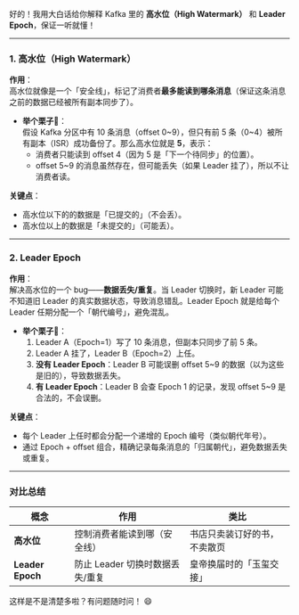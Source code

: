 好的！我用大白话给你解释 Kafka 里的 **高水位（High Watermark）** 和 **Leader Epoch**，保证一听就懂！

---

### **1. 高水位（High Watermark）**
**作用**：  
高水位就像是一个「安全线」，标记了消费者**最多能读到哪条消息**（保证这条消息之前的数据已经被所有副本同步了）。

- **举个栗子**🌰：  
  假设 Kafka 分区中有 10 条消息（offset 0~9），但只有前 5 条（0~4）被所有副本（ISR）成功备份了。那么高水位就是 **5**，表示：  
  - 消费者只能读到 offset 4（因为 5 是「下一个待同步」的位置）。  
  - offset 5~9 的消息虽然存在，但可能丢失（如果 Leader 挂了），所以不让消费者读。

**关键点**：  
- 高水位以下的的数据是「已提交的」（不会丢）。  
- 高水位以上的数据是「未提交的」（可能丢）。  

---

### **2. Leader Epoch**
**作用**：  
解决高水位的一个 bug——**数据丢失/重复**。当 Leader 切换时，新 Leader 可能不知道旧 Leader 的真实数据状态，导致消息错乱。Leader Epoch 就是给每个 Leader 任期分配一个「朝代编号」，避免混乱。

- **举个栗子**🌰：  
  1. Leader A（Epoch=1）写了 10 条消息，但副本只同步了前 5 条。  
  2. Leader A 挂了，Leader B（Epoch=2）上任。  
  3. **没有 Leader Epoch**：Leader B 可能误删 offset 5~9 的数据（以为这些是旧的），导致数据丢失。  
  4. **有 Leader Epoch**：Leader B 会查 Epoch 1 的记录，发现 offset 5~9 是合法的，不会误删。

**关键点**：  
- 每个 Leader 上任时都会分配一个递增的 Epoch 编号（类似朝代年号）。  
- 通过 Epoch + offset 组合，精确记录每条消息的「归属朝代」，避免数据丢失或重复。  

---

### **对比总结**
| 概念             | 作用                            | 类比                         |
| ---------------- | ------------------------------- | ---------------------------- |
| **高水位**       | 控制消费者能读到哪（安全线）    | 书店只卖装订好的书，不卖散页 |
| **Leader Epoch** | 防止 Leader 切换时数据丢失/重复 | 皇帝换届时的「玉玺交接」     |

这样是不是清楚多啦？有问题随时问！ 😄
